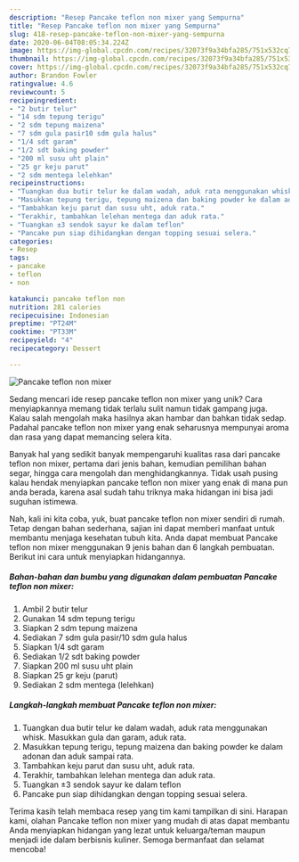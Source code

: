 ```yaml
---
description: "Resep Pancake teflon non mixer yang Sempurna"
title: "Resep Pancake teflon non mixer yang Sempurna"
slug: 418-resep-pancake-teflon-non-mixer-yang-sempurna
date: 2020-06-04T08:05:34.224Z
image: https://img-global.cpcdn.com/recipes/32073f9a34bfa285/751x532cq70/pancake-teflon-non-mixer-foto-resep-utama.jpg
thumbnail: https://img-global.cpcdn.com/recipes/32073f9a34bfa285/751x532cq70/pancake-teflon-non-mixer-foto-resep-utama.jpg
cover: https://img-global.cpcdn.com/recipes/32073f9a34bfa285/751x532cq70/pancake-teflon-non-mixer-foto-resep-utama.jpg
author: Brandon Fowler
ratingvalue: 4.6
reviewcount: 5
recipeingredient:
- "2 butir telur"
- "14 sdm tepung terigu"
- "2 sdm tepung maizena"
- "7 sdm gula pasir10 sdm gula halus"
- "1/4 sdt garam"
- "1/2 sdt baking powder"
- "200 ml susu uht plain"
- "25 gr keju parut"
- "2 sdm mentega lelehkan"
recipeinstructions:
- "Tuangkan dua butir telur ke dalam wadah, aduk rata menggunakan whisk. Masukkan gula dan garam, aduk rata."
- "Masukkan tepung terigu, tepung maizena dan baking powder ke dalam adonan dan aduk sampai rata."
- "Tambahkan keju parut dan susu uht, aduk rata."
- "Terakhir, tambahkan lelehan mentega dan aduk rata."
- "Tuangkan ±3 sendok sayur ke dalam teflon"
- "Pancake pun siap dihidangkan dengan topping sesuai selera."
categories:
- Resep
tags:
- pancake
- teflon
- non

katakunci: pancake teflon non 
nutrition: 281 calories
recipecuisine: Indonesian
preptime: "PT24M"
cooktime: "PT33M"
recipeyield: "4"
recipecategory: Dessert

---
```



![Pancake teflon non mixer](https://img-global.cpcdn.com/recipes/32073f9a34bfa285/751x532cq70/pancake-teflon-non-mixer-foto-resep-utama.jpg)

Sedang mencari ide resep pancake teflon non mixer yang unik? Cara menyiapkannya memang tidak terlalu sulit namun tidak gampang juga. Kalau salah mengolah maka hasilnya akan hambar dan bahkan tidak sedap. Padahal pancake teflon non mixer yang enak seharusnya mempunyai aroma dan rasa yang dapat memancing selera kita.

Banyak hal yang sedikit banyak mempengaruhi kualitas rasa dari pancake teflon non mixer, pertama dari jenis bahan, kemudian pemilihan bahan segar, hingga cara mengolah dan menghidangkannya. Tidak usah pusing kalau hendak menyiapkan pancake teflon non mixer yang enak di mana pun anda berada, karena asal sudah tahu triknya maka hidangan ini bisa jadi suguhan istimewa.




Nah, kali ini kita coba, yuk, buat pancake teflon non mixer sendiri di rumah. Tetap dengan bahan sederhana, sajian ini dapat memberi manfaat untuk membantu menjaga kesehatan tubuh kita. Anda dapat membuat Pancake teflon non mixer menggunakan 9 jenis bahan dan 6 langkah pembuatan. Berikut ini cara untuk menyiapkan hidangannya.

<!--inarticleads1-->

##### Bahan-bahan dan bumbu yang digunakan dalam pembuatan Pancake teflon non mixer:

1. Ambil 2 butir telur
1. Gunakan 14 sdm tepung terigu
1. Siapkan 2 sdm tepung maizena
1. Sediakan 7 sdm gula pasir/10 sdm gula halus
1. Siapkan 1/4 sdt garam
1. Sediakan 1/2 sdt baking powder
1. Siapkan 200 ml susu uht plain
1. Siapkan 25 gr keju (parut)
1. Sediakan 2 sdm mentega (lelehkan)




<!--inarticleads2-->

##### Langkah-langkah membuat Pancake teflon non mixer:

1. Tuangkan dua butir telur ke dalam wadah, aduk rata menggunakan whisk. Masukkan gula dan garam, aduk rata.
1. Masukkan tepung terigu, tepung maizena dan baking powder ke dalam adonan dan aduk sampai rata.
1. Tambahkan keju parut dan susu uht, aduk rata.
1. Terakhir, tambahkan lelehan mentega dan aduk rata.
1. Tuangkan ±3 sendok sayur ke dalam teflon
1. Pancake pun siap dihidangkan dengan topping sesuai selera.




Terima kasih telah membaca resep yang tim kami tampilkan di sini. Harapan kami, olahan Pancake teflon non mixer yang mudah di atas dapat membantu Anda menyiapkan hidangan yang lezat untuk keluarga/teman maupun menjadi ide dalam berbisnis kuliner. Semoga bermanfaat dan selamat mencoba!

